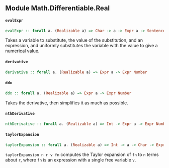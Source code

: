 ## Module Math.Differentiable.Real

#### `evalExpr`

``` purescript
evalExpr :: forall a. (Realizable a) => Char -> a -> Expr a -> Sentence Number
```

Takes a variable to substitute, the value of the substitution, and an
expression, and uniformly substitutes the variable with the value to
give a numerical value.

#### `derivative`

``` purescript
derivative :: forall a. (Realizable a) => Expr a -> Expr Number
```

#### `ddx`

``` purescript
ddx :: forall a. (Realizable a) => Expr a -> Expr Number
```

Takes the derivative, then simplifies it as much as possible.

#### `nthDerivative`

``` purescript
nthDerivative :: forall a. (Realizable a) => Int -> Expr a -> Expr Number
```

#### `taylorExpansion`

``` purescript
taylorExpansion :: forall a. (Realizable a) => Int -> a -> Char -> Expr a -> Expr Number
```

`taylorExpansion n r v fn` computes the Taylor expansion of `fn` to `n`
terms about `r`, where `fn` is an expression with a single free variable `v`.


